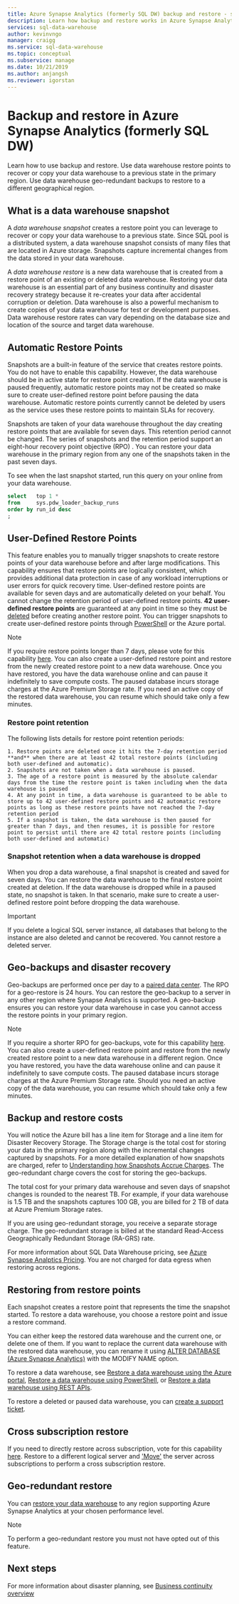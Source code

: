 ```yaml
---
title: Azure Synapse Analytics (formerly SQL DW) backup and restore - snapshots, geo-redundant | Microsoft Docs
description: Learn how backup and restore works in Azure Synapse Analytics (formerly SQL DW). Use data warehouse backups to restore your data warehouse to a restore point in the primary region. Use geo-redundant backups to restore to a different geographical region.
services: sql-data-warehouse
author: kevinvngo
manager: craigg
ms.service: sql-data-warehouse
ms.topic: conceptual
ms.subservice: manage
ms.date: 10/21/2019
ms.author: anjangsh
ms.reviewer: igorstan
---
```


# Backup and restore in Azure Synapse Analytics (formerly SQL DW)

Learn how to use backup and restore.  Use data warehouse restore points to recover or copy your data warehouse to a previous state in the primary region. Use data warehouse geo-redundant backups to restore to a different geographical region.

## What is a data warehouse snapshot

A *data warehouse snapshot* creates a restore point you can leverage to recover or copy your data warehouse to a previous state.  Since SQL pool is a distributed system, a data warehouse snapshot consists of many files that are located in Azure storage. Snapshots capture incremental changes from the data stored in your data warehouse.

A *data warehouse restore* is a new data warehouse that is created from a restore point of an existing or deleted data warehouse. Restoring your data warehouse is an essential part of any business continuity and disaster recovery strategy because it re-creates your data after accidental corruption or deletion. Data warehouse is also a powerful mechanism to create copies of your data warehouse for test or development purposes.  Data warehouse restore rates can vary depending on the database size and location of the source and target data warehouse. 

## Automatic Restore Points

Snapshots are a built-in feature of the service that creates restore points. You do not have to enable this capability. However, the data warehouse should be in active state for restore point creation. If the data warehouse is paused frequently, automatic restore points may not be created so make sure to create user-defined restore point before pausing the data warehouse. Automatic restore points currently cannot be deleted by users as the service uses these restore points to maintain SLAs for recovery.

Snapshots are taken of your data warehouse throughout the day creating restore points that are available for seven days. This retention period cannot be changed. The series of snapshots and the retention period support an eight-hour recovery point objective (RPO) . You can restore your data warehouse in the primary region from any one of the snapshots taken in the past seven days.

To see when the last snapshot started, run this query on your online from your data warehouse.

```sql
select   top 1 *
from     sys.pdw_loader_backup_runs
order by run_id desc
;
```

## User-Defined Restore Points

This feature enables you to manually trigger snapshots to create restore points of your data warehouse before and after large modifications. This capability ensures that restore points are logically consistent, which provides additional data protection in case of any workload interruptions or user errors for quick recovery time. User-defined restore points are available for seven days and are automatically deleted on your behalf. You cannot change the retention period of user-defined restore points. **42 user-defined restore points** are guaranteed at any point in time so they must be [deleted](https://go.microsoft.com/fwlink/?linkid=875299) before creating another restore point. You can trigger snapshots to create user-defined restore points through [PowerShell](https://docs.microsoft.com/powershell/module/az.sql/new-azsqldatabaserestorepoint#examples) or the Azure portal.

> [!NOTE]
> If you require restore points longer than 7 days, please vote for this capability [here](https://feedback.azure.com/forums/307516-sql-data-warehouse/suggestions/35114410-user-defined-retention-periods-for-restore-points). You can also create a user-defined restore point and restore from the newly created restore point to a new data warehouse. Once you have restored, you have the data warehouse online and can pause it indefinitely to save compute costs. The paused database incurs storage charges at the Azure Premium Storage rate. If you need an active copy of the restored data warehouse, you can resume which should take only a few minutes.

### Restore point retention

The following lists details for restore point retention periods:

    1. Restore points are deleted once it hits the 7-day retention period **and** when there are at least 42 total restore points (including both user-defined and automatic).
    2. Snapshots are not taken when a data warehouse is paused.
    3. The age of a restore point is measured by the absolute calendar days from the time the restore point is taken including when the data warehouse is paused
    4. At any point in time, a data warehouse is guaranteed to be able to store up to 42 user-defined restore points and 42 automatic restore points as long as these restore points have not reached the 7-day retention period
    5. If a snapshot is taken, the data warehouse is then paused for greater than 7 days, and then resumes, it is possible for restore point to persist until there are 42 total restore points (including both user-defined and automatic)

### Snapshot retention when a data warehouse is dropped

When you drop a data warehouse, a final snapshot is created and saved for seven days. You can restore the data warehouse to the final restore point created at deletion. If the data warehouse is dropped while in a paused state, no snapshot is taken. In that scenario, make sure to create a user-defined restore point before dropping the data warehouse.

> [!IMPORTANT]
> If you delete a logical SQL server instance, all databases that belong to the instance are also deleted and cannot be recovered. You cannot restore a deleted server.

## Geo-backups and disaster recovery

Geo-backups are performed once per day to a [paired data center](../best-practices-availability-paired-regions.md). The RPO for a geo-restore is 24 hours. You can restore the geo-backup to a server in any other region where Synapse Analytics is supported. A geo-backup ensures you can restore your data warehouse in case you cannot access the restore points in your primary region.

> [!NOTE]
> If you require a shorter RPO for geo-backups, vote for this capability [here](https://feedback.azure.com/forums/307516-sql-data-warehouse). You can also create a user-defined restore point and restore from the newly created restore point to a new data warehouse in a different region. Once you have restored, you have the data warehouse online and can pause it indefinitely to save compute costs. The paused database incurs storage charges at the Azure Premium Storage rate. Should you need an active copy of the data warehouse, you can resume which should take only a few minutes.

## Backup and restore costs

You will notice the Azure bill has a line item for Storage and a line item for Disaster Recovery Storage. The Storage charge is the total cost for storing your data in the primary region along with the incremental changes captured by snapshots. For a more detailed explanation of how snapshots are charged, refer to  [Understanding how Snapshots Accrue Charges](https://docs.microsoft.com/rest/api/storageservices/Understanding-How-Snapshots-Accrue-Charges?redirectedfrom=MSDN#snapshot-billing-scenarios). The geo-redundant charge covers the cost for storing the geo-backups.  

The total cost for your primary data warehouse and seven days of snapshot changes is rounded to the nearest TB. For example, if your data warehouse is 1.5 TB and the snapshots captures 100 GB, you are billed for 2 TB of data at Azure Premium Storage rates.

If you are using geo-redundant storage, you receive a separate storage charge. The geo-redundant storage is billed at the standard Read-Access Geographically Redundant Storage (RA-GRS) rate.

For more information about SQL Data Warehouse pricing, see [Azure Synapse Analptics Pricing](https://azure.microsoft.com/pricing/details/sql-data-warehouse/gen2/). You are not charged for data egress when restoring across regions.

## Restoring from restore points

Each snapshot creates a restore point that represents the time the snapshot started. To restore a data warehouse, you choose a restore point and issue a restore command.  

You can either keep the restored data warehouse and the current one, or delete one of them. If you want to replace the current data warehouse with the restored data warehouse, you can rename it using [ALTER DATABASE (Azure Synapse Analytics)](/sql/t-sql/statements/alter-database-azure-sql-data-warehouse) with the MODIFY NAME option.

To restore a data warehouse, see [Restore a data warehouse using the Azure portal](sql-data-warehouse-restore-database-portal.md), [Restore a data warehouse using PowerShell](sql-data-warehouse-restore-database-powershell.md), or [Restore a data warehouse using REST APIs](sql-data-warehouse-restore-database-rest-api.md).

To restore a deleted or paused data warehouse, you can [create a support ticket](sql-data-warehouse-get-started-create-support-ticket.md).

## Cross subscription restore

If you need to directly restore across subscription, vote for this capability [here](https://feedback.azure.com/forums/307516-sql-data-warehouse/suggestions/36256231-enable-support-for-cross-subscription-restore). Restore to a different logical server and ['Move'](https://docs.microsoft.com/azure/azure-resource-manager/resource-group-move-resources) the server across subscriptions to perform a cross subscription restore. 

## Geo-redundant restore

You can [restore your data warehouse](https://docs.microsoft.com/azure/sql-data-warehouse/sql-data-warehouse-restore-from-geo-backup#restore-from-an-azure-geographical-region-through-powershell) to any region supporting Azure Synapse Analytics at your chosen performance level.

> [!NOTE]
> To perform a geo-redundant restore you must not have opted out of this feature.

## Next steps

For more information about disaster planning, see [Business continuity overview](../sql-database/sql-database-business-continuity.md)
